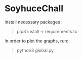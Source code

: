 # SoyhuceChall

Install necessary packages :

> pip3 install -r requirements.tx

In order to plot the graphs, run:

> python3 global.py
